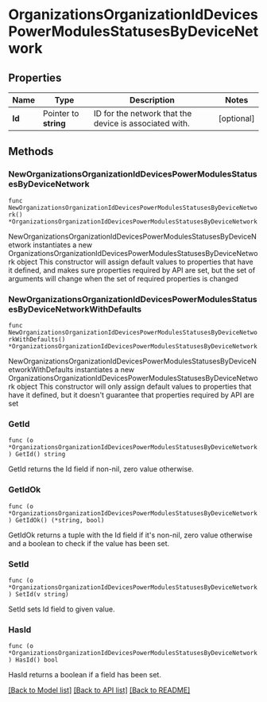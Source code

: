 # OrganizationsOrganizationIdDevicesPowerModulesStatusesByDeviceNetwork

## Properties

Name | Type | Description | Notes
------------ | ------------- | ------------- | -------------
**Id** | Pointer to **string** | ID for the network that the device is associated with. | [optional] 

## Methods

### NewOrganizationsOrganizationIdDevicesPowerModulesStatusesByDeviceNetwork

`func NewOrganizationsOrganizationIdDevicesPowerModulesStatusesByDeviceNetwork() *OrganizationsOrganizationIdDevicesPowerModulesStatusesByDeviceNetwork`

NewOrganizationsOrganizationIdDevicesPowerModulesStatusesByDeviceNetwork instantiates a new OrganizationsOrganizationIdDevicesPowerModulesStatusesByDeviceNetwork object
This constructor will assign default values to properties that have it defined,
and makes sure properties required by API are set, but the set of arguments
will change when the set of required properties is changed

### NewOrganizationsOrganizationIdDevicesPowerModulesStatusesByDeviceNetworkWithDefaults

`func NewOrganizationsOrganizationIdDevicesPowerModulesStatusesByDeviceNetworkWithDefaults() *OrganizationsOrganizationIdDevicesPowerModulesStatusesByDeviceNetwork`

NewOrganizationsOrganizationIdDevicesPowerModulesStatusesByDeviceNetworkWithDefaults instantiates a new OrganizationsOrganizationIdDevicesPowerModulesStatusesByDeviceNetwork object
This constructor will only assign default values to properties that have it defined,
but it doesn't guarantee that properties required by API are set

### GetId

`func (o *OrganizationsOrganizationIdDevicesPowerModulesStatusesByDeviceNetwork) GetId() string`

GetId returns the Id field if non-nil, zero value otherwise.

### GetIdOk

`func (o *OrganizationsOrganizationIdDevicesPowerModulesStatusesByDeviceNetwork) GetIdOk() (*string, bool)`

GetIdOk returns a tuple with the Id field if it's non-nil, zero value otherwise
and a boolean to check if the value has been set.

### SetId

`func (o *OrganizationsOrganizationIdDevicesPowerModulesStatusesByDeviceNetwork) SetId(v string)`

SetId sets Id field to given value.

### HasId

`func (o *OrganizationsOrganizationIdDevicesPowerModulesStatusesByDeviceNetwork) HasId() bool`

HasId returns a boolean if a field has been set.


[[Back to Model list]](../README.md#documentation-for-models) [[Back to API list]](../README.md#documentation-for-api-endpoints) [[Back to README]](../README.md)


